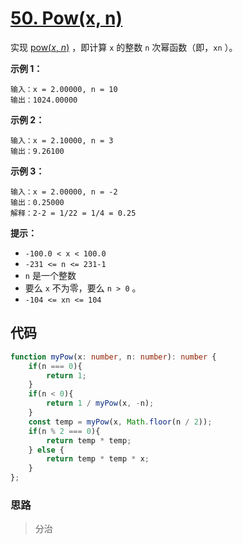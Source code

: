# [50. Pow(x, n)](https://leetcode.cn/problems/powx-n/)

实现 [pow(*x*, *n*)](https://www.cplusplus.com/reference/valarray/pow/) ，即计算 `x` 的整数 `n` 次幂函数（即，`xn` ）。

 

**示例 1：**

```
输入：x = 2.00000, n = 10
输出：1024.00000
```

**示例 2：**

```
输入：x = 2.10000, n = 3
输出：9.26100
```

**示例 3：**

```
输入：x = 2.00000, n = -2
输出：0.25000
解释：2-2 = 1/22 = 1/4 = 0.25
```

 

**提示：**

-   `-100.0 < x < 100.0`
-   `-231 <= n <= 231-1`
-   `n` 是一个整数
-   要么 `x` 不为零，要么 `n > 0` 。
-   `-104 <= xn <= 104`

## 代码

```ts
function myPow(x: number, n: number): number {
    if(n === 0){
        return 1;
    }
    if(n < 0){
        return 1 / myPow(x, -n);
    }
    const temp = myPow(x, Math.floor(n / 2));
    if(n % 2 === 0){
        return temp * temp;
    } else {
        return temp * temp * x;
    }
};
```

### 思路

>   分治